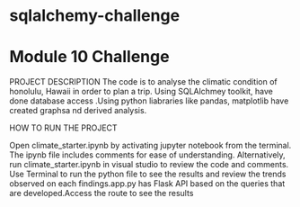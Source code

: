 # sqlalchemy-challenge
# Module 10 Challenge

PROJECT DESCRIPTION
The code is to analyse the climatic condition of honolulu, Hawaii in order to plan a trip. Using SQLAlchmey toolkit, have done database access .Using python liabraries like pandas, matplotlib have created graphsa nd derived analysis.

HOW TO RUN THE PROJECT

Open climate_starter.ipynb by activating jupyter notebook from the terminal. The ipynb file includes comments for ease of understanding. Alternatively, run climate_starter.ipynb in visual studio to review the code and comments. Use Terminal to run the python file to see the results and review the trends observed on each findings.app.py has Flask API based on the queries that are developed.Access the route to see the results

